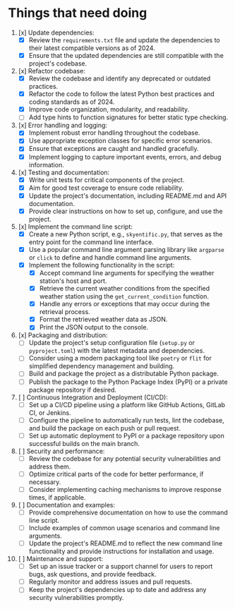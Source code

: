 # Things that need doing

1. [x] Update dependencies:
   - [x] Review the `requirements.txt` file and update the dependencies to their latest compatible versions as of 2024.
   - [x] Ensure that the updated dependencies are still compatible with the project's codebase.

2. [x] Refactor codebase:
   - [x] Review the codebase and identify any deprecated or outdated practices.
   - [x] Refactor the code to follow the latest Python best practices and coding standards as of 2024.
   - [x] Improve code organization, modularity, and readability.
   - [ ] Add type hints to function signatures for better static type checking.

3. [x] Error handling and logging:
   - [x] Implement robust error handling throughout the codebase.
   - [x] Use appropriate exception classes for specific error scenarios.
   - [x] Ensure that exceptions are caught and handled gracefully.
   - [x] Implement logging to capture important events, errors, and debug information.

4. [x] Testing and documentation:
   - [x] Write unit tests for critical components of the project.
   - [x] Aim for good test coverage to ensure code reliability.
   - [x] Update the project's documentation, including README.md and API documentation.
   - [x] Provide clear instructions on how to set up, configure, and use the project.

5. [x] Implement the command line script:
   - [x] Create a new Python script, e.g., `skyentific.py`, that serves as the entry point for the command line interface.
   - [x] Use a popular command line argument parsing library like `argparse` or `click` to define and handle command line arguments.
   - [x] Implement the following functionality in the script:
     - [x] Accept command line arguments for specifying the weather station's host and port.
     - [x] Retrieve the current weather conditions from the specified weather station using the `get_current_condition` function.
     - [x] Handle any errors or exceptions that may occur during the retrieval process.
     - [x] Format the retrieved weather data as JSON.
     - [x] Print the JSON output to the console.

6. [x] Packaging and distribution:
   - [ ] Update the project's setup configuration file (`setup.py` or `pyproject.toml`) with the latest metadata and dependencies.
   - [ ] Consider using a modern packaging tool like `poetry` or `flit` for simplified dependency management and building.
   - [ ] Build and package the project as a distributable Python package.
   - [ ] Publish the package to the Python Package Index (PyPI) or a private package repository if desired.

7. [ ] Continuous Integration and Deployment (CI/CD):
   - [ ] Set up a CI/CD pipeline using a platform like GitHub Actions, GitLab CI, or Jenkins.
   - [ ] Configure the pipeline to automatically run tests, lint the codebase, and build the package on each push or pull request.
   - [ ] Set up automatic deployment to PyPI or a package repository upon successful builds on the main branch.

8. [ ] Security and performance:
   - [ ] Review the codebase for any potential security vulnerabilities and address them.
   - [ ] Optimize critical parts of the code for better performance, if necessary.
   - [ ] Consider implementing caching mechanisms to improve response times, if applicable.

9. [ ] Documentation and examples:
   - [ ] Provide comprehensive documentation on how to use the command line script.
   - [ ] Include examples of common usage scenarios and command line arguments.
   - [ ] Update the project's README.md to reflect the new command line functionality and provide instructions for installation and usage.

10. [ ] Maintenance and support:
    - [ ] Set up an issue tracker or a support channel for users to report bugs, ask questions, and provide feedback.
    - [ ] Regularly monitor and address issues and pull requests.
    - [ ] Keep the project's dependencies up to date and address any security vulnerabilities promptly.

